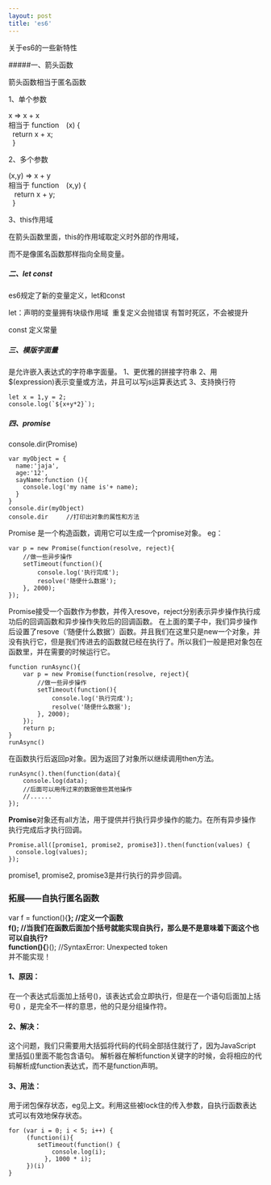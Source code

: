 ```yaml
---
layout: post
title: 'es6'
---
```

关于es6的一些新特性

<!--break-->

#####一、箭头函数 

箭头函数相当于匿名函数   

1、单个参数

x => x + x     
相当于 function　(x) {  
&nbsp;&nbsp;return x + x;  
&nbsp;&nbsp;}

2、多个参数

(x,y) => x + y  
相当于 function　(x,y) {  
&nbsp;&nbsp;	return x + y;  
&nbsp;&nbsp;}

3、this作用域

在箭头函数里面，this的作用域取定义时外部的作用域，

而不是像匿名函数那样指向全局变量。

##### 二、let const

es6规定了新的变量定义，let和const

let：声明的变量拥有块级作用域
​	重复定义会抛错误
​	有暂时死区，不会被提升

const 定义常量

##### 三、模版字面量

是允许嵌入表达式的字符串字面量。
1、更优雅的拼接字符串
2、用$(expression)表示变量或方法，并且可以写js运算表达式
3、支持换行符

```
let x = 1,y = 2;
console.log(`${x+y*2}`);
```



##### 四、promise

console.dir(Promise) 

```
var myObject = {
  name:'jaja',
  age:'12',
  sayName:function (){
    console.log('my name is'+ name);
  }
}
console.dir(myObject)
console.dir		//打印出对象的属性和方法
```

Promise 是一个构造函数，调用它可以生成一个promise对象。
eg：

```
var p = new Promise(function(resolve, reject){
    //做一些异步操作
    setTimeout(function(){
        console.log('执行完成');
        resolve('随便什么数据');
    }, 2000);
});
```

Promise接受一个函数作为参数，并传入resove，reject分别表示异步操作执行成功后的回调函数和异步操作失败后的回调函数。
在上面的栗子中，我们异步操作后设置了resove（‘随便什么数据’）函数。并且我们在这里只是new一个对象，并没有执行它，但是我们传进去的函数就已经在执行了。所以我们一般是把对象包在函数里，并在需要的时候运行它。

```
function runAsync(){
    var p = new Promise(function(resolve, reject){
        //做一些异步操作
        setTimeout(function(){
            console.log('执行完成');
            resolve('随便什么数据');
        }, 2000);
    });
    return p;            
}
runAsync()
```

在函数执行后返回p对象。因为返回了对象所以继续调用then方法。

```
runAsync().then(function(data){
    console.log(data);
    //后面可以用传过来的数据做些其他操作
    //......
});
```

**Promise**对象还有all方法，用于提供并行执行异步操作的能力。在所有异步操作执行完成后才执行回调。

```
Promise.all([promise1, promise2, promise3]).then(function(values) {
  console.log(values);
});

```

promise1, promise2, promise3是并行执行的异步回调。




### 拓展——自执行匿名函数  
var f = function(){****}; //定义一个函数  
f(); //当我们在函数后面加个括号就能实现自执行，那么是不是意味着下面这个也可以自执行?  
function(){****}();  //SyntaxError: Unexpected token   
并不能实现！  
#### 1、原因：  
在一个表达式后面加上括号()，该表达式会立即执行，但是在一个语句后面加上括号()    ，是完全不一样的意思，他的只是分组操作符。    
#### 2、解决：  
这个问题，我们只需要用大括弧将代码的代码全部括住就行了，因为JavaScript里括弧()里面不能包含语句。
解析器在解析function关键字的时候，会将相应的代码解析成function表达式，而不是function声明。  
#### 3、用法：  
用于闭包保存状态，eg见上文。利用这些被lock住的传入参数，自执行函数表达式可以有效地保存状态。
```
for (var i = 0; i < 5; i++) {
	 (function(i){
		setTimeout(function() {
		    console.log(i);
		  }, 1000 * i);
	 })(i)
}
```
### 